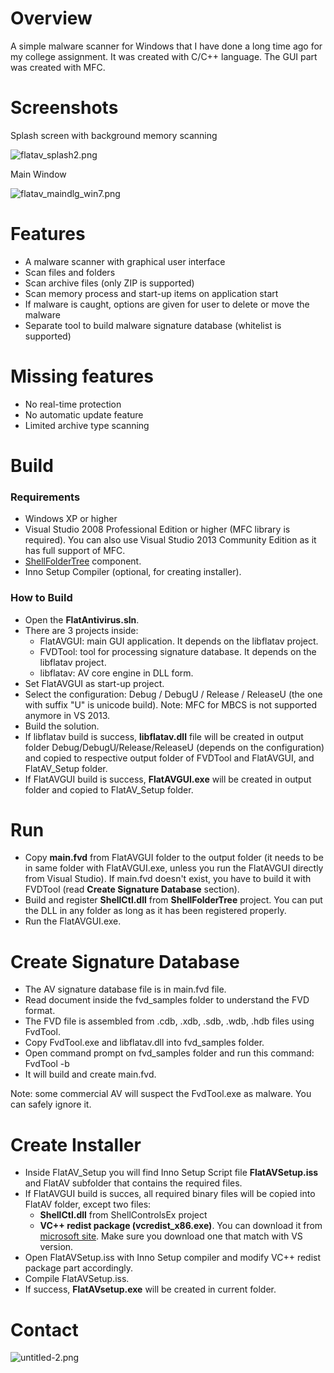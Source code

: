 # Overview #

A simple malware scanner for Windows that I have done a long time ago for my college assignment. It was created with C/C++ language. The GUI part was created with MFC.

# Screenshots #

Splash screen with background memory scanning

![flatav_splash2.png](http://i62.tinypic.com/30njd5v.jpg)

Main Window

![flatav_maindlg_win7.png](http://i62.tinypic.com/25817o2.jpg)

# Features #

* A malware scanner with graphical user interface
* Scan files and folders
* Scan archive files (only ZIP is supported)
* Scan memory process and start-up items on application start
* If malware is caught, options are given for user to delete or move the malware
* Separate tool to build malware signature database (whitelist is supported)


# Missing features #

* No real-time protection
* No automatic update feature
* Limited archive type scanning


# Build #

### Requirements ###

* Windows XP or higher
* Visual Studio 2008 Professional Edition or higher (MFC library is required). You can also use Visual Studio 2013 Community Edition as it has full support of MFC.
* [ShellFolderTree](https://github.com/sdiwu/ShellFolderTree) component.
* Inno Setup Compiler (optional, for creating installer).

### How to Build ###

* Open the **FlatAntivirus.sln**.
* There are 3 projects inside:
    * FlatAVGUI: main GUI application. It depends on the libflatav project.
    * FVDTool: tool for processing signature database. It depends on the libflatav project.
    * libflatav: AV core engine in DLL form.
* Set FlatAVGUI as start-up project.
* Select the configuration: Debug / DebugU / Release / ReleaseU (the one with suffix "U" is unicode build). Note: MFC for MBCS is not supported anymore in VS 2013.
* Build the solution.
* If libflatav build is success, **libflatav.dll** file will be created in output folder Debug/DebugU/Release/ReleaseU (depends on the configuration) and copied to respective output folder of FVDTool and FlatAVGUI, and FlatAV_Setup folder.
* If FlatAVGUI build is success, **FlatAVGUI.exe** will be created in output folder and copied to FlatAV_Setup folder.


# Run #

* Copy **main.fvd** from FlatAVGUI folder to the output folder (it needs to be in same folder with FlatAVGUI.exe, unless you run the FlatAVGUI directly from Visual Studio). If main.fvd doesn't exist,  you have to build it with FVDTool (read **Create Signature Database** section).
* Build and register **ShellCtl.dll** from **ShellFolderTree** project. You can put the DLL in any folder as long as it has been registered properly.
* Run the FlatAVGUI.exe.


# Create Signature Database #

* The AV signature database file is in main.fvd file.
* Read document inside the fvd_samples folder to understand the FVD format.
* The FVD file is assembled from .cdb, .xdb, .sdb, .wdb, .hdb files using FvdTool.
* Copy FvdTool.exe and libflatav.dll into fvd_samples folder.
* Open command prompt on fvd_samples folder and run this command: FvdTool -b
* It will build and create main.fvd.

Note: some commercial AV will suspect the FvdTool.exe as malware. You can safely ignore it.


# Create Installer #

* Inside FlatAV_Setup you will find Inno Setup Script file **FlatAVSetup.iss** and FlatAV subfolder that contains the required files.
* If FlatAVGUI build is succes, all required binary files will be copied into FlatAV folder, except two files: 
    * **ShellCtl.dll** from ShellControlsEx project
    * **VC++ redist package (vcredist_x86.exe)**. You can download it from [microsoft site](http://support.microsoft.com/kb/2019667). Make sure you download one that match with VS version.
* Open FlatAVSetup.iss with Inno Setup compiler and modify VC++ redist package part accordingly.
* Compile FlatAVSetup.iss.
* If success, **FlatAVsetup.exe** will be created in current folder.

# Contact #

![untitled-2.png](http://i57.tinypic.com/30bfi1e.jpg)
